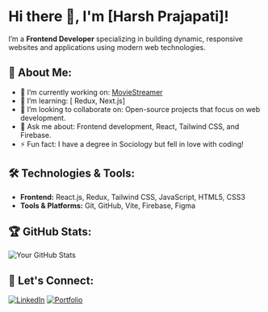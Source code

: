 # Hi there 👋, I'm [Harsh Prajapati]!

I’m a **Frontend Developer** specializing in building dynamic, responsive websites and applications using modern web technologies.

## 🚀 About Me:
- 🔭 I’m currently working on: [MovieStreamer](https://moviestreamer-811f4.web.app)
- 🌱 I’m learning: [ Redux, Next.js]
- 👯 I’m looking to collaborate on: Open-source projects that focus on web development.
- 💬 Ask me about: Frontend development, React, Tailwind CSS, and Firebase.
- ⚡ Fun fact: I have a degree in Sociology but fell in love with coding!

## 🛠️ Technologies & Tools:
- **Frontend:** React.js, Redux, Tailwind CSS, JavaScript, HTML5, CSS3
- **Tools & Platforms:** Git, GitHub, Vite, Firebase, Figma

## 🏆 GitHub Stats:
![Your GitHub Stats](https://github-readme-stats.vercel.app/api?username=yourusername&show_icons=true&theme=radical)

## 🔗 Let's Connect:
[![LinkedIn](https://img.shields.io/badge/LinkedIn-0077B5?style=for-the-badge&logo=linkedin&logoColor=white)]([https://www.linkedin.com/in/your-linkedin/](https://www.linkedin.com/in/harsh-prajapati-032746223/))  
[![Portfolio](https://img.shields.io/badge/Portfolio-000?style=for-the-badge&logo=Portfolio&logoColor=white)]([https://your-portfolio.com](https://664c6018a4f26baea4bcfc44--melodious-cranachan-29785c.netlify.app/#))



<!--
**Harsh90Prajapati/Harsh90Prajapati** is a ✨ _special_ ✨ repository because its `README.md` (this file) appears on your GitHub profile.

Here are some ideas to get you started:

- 🔭 I’m currently working on ...
- 🌱 I’m currently learning ...
- 👯 I’m looking to collaborate on ...
- 🤔 I’m looking for help with ...
- 💬 Ask me about ...
- 📫 How to reach me: ...
- 😄 Pronouns: ...
- ⚡ Fun fact: ...
-->
